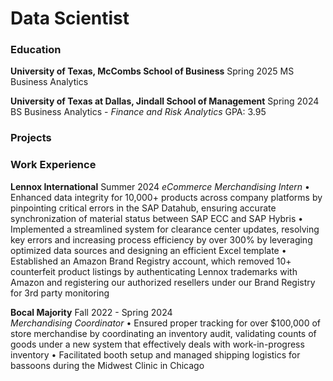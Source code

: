 # Data Scientist

### Education
**University of Texas, McCombs School of Business**  Spring 2025
MS Business Analytics

**University of Texas at Dallas, Jindall School of Management**  Spring 2024
BS Business Analytics - _Finance and Risk Analytics_             GPA: 3.95

### Projects


### Work Experience
**Lennox International**  Summer 2024
_eCommerce Merchandising Intern_
•	Enhanced data integrity for 10,000+ products across company platforms by pinpointing critical errors in the SAP Datahub, ensuring accurate synchronization of material status between SAP ECC and SAP Hybris
•	Implemented a streamlined system for clearance center updates, resolving key errors and increasing process efficiency by over 300% by leveraging optimized data sources and designing an efficient Excel template
•	Established an Amazon Brand Registry account, which removed 10+ counterfeit product listings by authenticating Lennox trademarks with Amazon and registering our authorized resellers under our Brand Registry for 3rd party monitoring

**Bocal Majority**  Fall 2022 - Spring 2024        
_Merchandising Coordinator_
•	Ensured proper tracking for over $100,000 of store merchandise by coordinating an inventory audit, validating counts of goods under a new system that effectively deals with work-in-progress inventory 
•	Facilitated booth setup and managed shipping logistics for bassoons during the Midwest Clinic in Chicago


